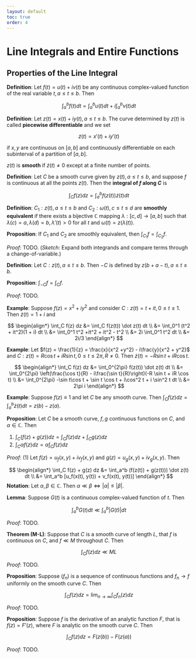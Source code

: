 ```yaml
---
layout: default
toc: true
order: 4
---
```


# Line Integrals and Entire Functions

## Properties of the Line Integral

**Definition**: Let $f(t) = u(t) + iv(t)$ be any continuous complex-valued function of the real variable $t, a \leq t \leq b$. Then

$$
\int_a^b f(t) dt = \int_a^b u(t) dt + i\int_a^b v(t) dt
$$

**Definition**: Let $z(t) = x(t) + iy(t), a \leq t \leq b$. The curve determined by $z(t)$ is called **piecewise differentiable** and we set

$$
\dot z(t) = x'(t) + iy'(t)
$$

if $x, y$ are continuous on $[a, b]$ and continuously differentiable on each subinterval of a partition of $[a, b]$.

$z(t)$ is **smooth** if $\dot z(t) \neq 0$ except at a finite number of points.

**Definition**: Let $C$ be a smooth curve given by $z(t), a \leq t \leq b$, and suppose $f$ is continuous at all the points $z(t)$. Then the **integral of $f$ along $C$** is

$$
\int_C f(z) dz = \int_a^b f(z(t))\dot z(t) dt
$$

**Definition**: $C_1: z(t), a \leq t \leq b$ and $C_2: \omega(t), c \leq t \leq d$ are **smoothly equivalent** if there exists a bijective $\mathbb C$ mapping $\lambda: [c, d] \to [a, b]$ such that $\lambda(c) = a, \lambda(d) = b, \lambda'(t) \gt 0$ for all $t$ and $\omega(t) = z(\lambda(t))$.

**Proposition**: If $C_1$ and $C_2$ are smoothly equivalent, then $\int_{C_1} f = \int_{C_2} f$.

*Proof*: TODO. (*Sketch*: Expand both integrands and compare terms through a change-of-variable.)

**Definition**: Let $C: z(t), a \leq t \leq b$. Then $-C$ is defined by $z(b + a - t), a \leq t \leq b$.

**Proposition**: $\int_{-C} f = \int_C f$.

*Proof*: TODO.

**Example**: Suppose $f(z) = x^2 + iy^2$ and consider $C: z(t) = t + it, 0 \leq t \leq 1$. Then $\dot z(t) = 1 + i$ and

$$
\begin{align*}
\int_C f(z) dz &= \int_C f(z(t)) \dot z(t) dt \\
&= \int_0^1 (t^2 + it^2)(1 + i) dt \\
&= \int_0^1 t^2 +it^2 + it^2 - t^2 \\
&= 2i \int_0^1 t^2 dt \\
&= 2i/3
\end{align*}
$$

**Example**: Let $f(z) = \frac{1}{z} = \frac{x}{x^2  +y^2} - i\frac{y}{x^2 + y^2}$ and $C: z(t) = R\cos t + iR \sin t, 0 \leq t \leq 2\pi, R \neq 0$. Then $\dot z(t) = -R \sin t + iR\cos t$.

$$
\begin{align*}
\int_C f(z) dz
&= \int_0^{2\pi} f(z(t)) \dot z(t) dt \\
&= \int_0^{2\pi} \left(\frac{\cos t}{R} - i\frac{\sin t}{R}\right)(-R \sin t + iR \cos t) \\
&= \int_0^{2\pi} -\sin t\cos t + \sin t \cos t + i\cos^2 t + i \sin^2 t dt \\
&= 2\pi i
\end{align*}
$$

**Example**: Suppose $f(z) \equiv 1$ and let $C$ be any smooth curve. Then $\int_C f(z) dz = \int_a^b \dot z(t) dt = z(b) - z(a)$.

**Proposition**: Let $C$ be a smooth curve, $f, g$ continuous functions on $C$, and $\alpha \in \mathbb C$. Then
1. $\int_C (f(z) + g(z)) dz = \int_C f(z) dz + \int_C g(z) dz$
2. $\int_C \alpha f(z) dz = \alpha \int_C f(z) dz$

*Proof*: (1) Let $f(z) = u_f(x, y) + iv_f(x, y)$ and $g(z) = u_g(x, y) + iv_g(x, y)$. Then

$$
\begin{align*}
\int_C f(z) + g(z) dz
&= \int_a^b (f(z(t)) + g(z(t))) \dot z(t) dt \\
&= \int_a^b [u_f(x(t), y(t)) + v_f(x(t), y(t))]
\end{align*}
$$
**Notation**: Let $\alpha, \beta \in \mathbb C$. Then $\alpha \ll \beta \iff \vert \alpha \vert \leq \vert \beta \vert$.

**Lemma**: Suppose $G(t)$ is a continuous complex-valued function of $t$. Then

$$
\int_a^b G(t)dt \ll \int_a^b \vert G(t) \vert dt
$$

*Proof*: TODO.

**Theorem (M-L)**: Suppose that $C$ is a smooth curve of length $L$, that $f$ is continuous on $C$, and $f \ll M$ throughout $C$. Then

$$
\int_C f(z) dz \ll ML
$$

*Proof*: TODO.

**Proposition**: Suppose $(f_n)$ is a sequence of continuous functions and $f_n \to f$ uniformly on the smooth curve $C$. Then

$$
\int_C f(z) dz = \lim_{n \to \infty} \int_C f_n(z) dz
$$

*Proof*: TODO.

**Proposition**: Suppose $f$ is the derivative of an analytic function $F$, that is $f(z) = F'(z)$, where $F$ is analytic on the smooth curve $C$. Then

$$
\int_C f(z) dz = F(z(b)) - F(z(a))
$$

*Proof*: TODO.